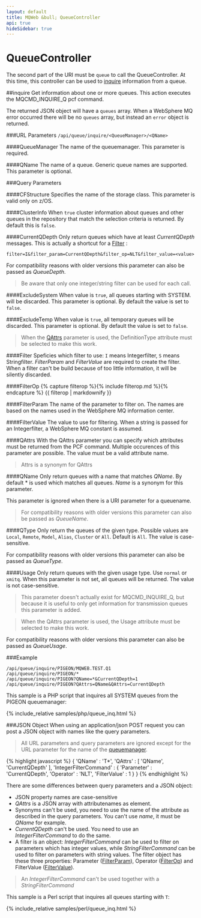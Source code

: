 ```yaml
---
layout: default
title: MQWeb &bull; QueueController
api: true
hideSidebar: true
---
```

QueueController
===============

The second part of the URI must be `queue` to call the QueueController.
At this time, this controller can be used to [inquire](#inquire) information from a queue.

##<a name="inquire"></a>inquire
Get information about one or more queues. This action executes the MQCMD_INQUIRE_Q pcf command.

The returned JSON object will have a `queues` array. When a WebSphere MQ error occurred 
there will be no `queues` array, but instead an `error` object is returned.

###<a name="inquireUrl"></a>URL Parameters
`/api/queue/inquire/<QueueManager>/<QName>`

####<a name="inquireUrlQueueManager"></a>QueueManager
The name of the queuemanager. This parameter is required.

####<a name="inquireUrlQName"></a>QName
The name of a queue. Generic queue names are supported.
This parameter is optional.

###<a name="inquireQuery"></a>Query Parameters

####<a name="inquireQueryCFStructure"></a>CFStructure
Specifies the name of the storage class. This parameter is valid only on z/OS.

####<a name="inquireQueryClusterInfo"></a>ClusterInfo
When `true` cluster information about queues and other queues in the repository 
that match the selection criteria is returned. By default this is `false`.

####<a name="inquireQueryCurrentQDepth"></a>CurrentQDepth
Only return queues which have at least *CurrentQDepth* messages. This is
actually a shortcut for a [Filter](#inquireQueryFilter) : 

    filter=I&filter_param=CurrentQDepth&filter_op=NLT&filter_value=<value>

For compatibility reasons with older versions this parameter can also
be passed as *QueueDepth*.

> Be aware that only one integer/string filter can be used for each call.

####<a name="inquireQueryExcludeSystem"></a>ExcludeSystem
When value is `true`, all queues starting with SYSTEM. will be discarded.
This parameter is optional. By default the value is set to `false`.

####<a name="inquireQueryExcludeTemp"></a>ExcludeTemp
When value is `true`, all temporary queues will be discarded.
This parameter is optional. By default the value is set to `false`.

> When the [QAttrs](#inquireQueryQAttrs) parameter is used, the DefinitionType 
> attribute must be selected to make this work.

####<a name="inquireQueryFilter"></a>Filter
Speficies which filter to use: `I` means Integerfilter, `S` means Stringfilter.
*FilterParam* and *FilterValue* are required to create the filter. When a filter can't be build
because of too little information, it will be silently discarded.

####<a name="inquireQueryFilterOp"></a>FilterOp
{% capture filterop %}{% include filterop.md %}{% endcapture %}
{{ filterop | markdownify }}

####<a name="inquireQueryFilterParam"></a>FilterParam
The name of the parameter to filter on. The names are based on the names used in the WebSphere MQ information center.

####<a name="inquireQueryFilterValue"></a>FilterValue
The value to use for filtering. When a string is passed for an Integerfilter, a WebSphere MQ constant is assumed.

####<a name="inquireQueryQAttrs"></a>QAttrs
With the QAttrs parameter you can specify which attributes must be
returned from the PCF command. Multiple occurences of this parameter
are possible. The value must be a valid attribute name.

> Attrs is a synonym for QAttrs

####<a name="inquireQueryQName"></a>QName
Only return queues with a name that matches *QName*. By 
default * is used which matches all queues. *Name* is a synonym for this 
parameter.

This parameter is ignored when there is a URI parameter for a queuename.

>For compatibility reasons with older versions this parameter can also
>be passed as *QueueName*.

####<a name="inquireQueryQType"></a>QType
Only return the queues of the given type. Possible values are `Local`,
`Remote`, `Model`, `Alias`, `Cluster` or `All`. Default is `All`. The
value is case-sensitive.

For compatibility reasons with older versions this parameter can also
be passed as *QueueType*.

####<a name="inquireQueryUsage"></a>Usage
Only return queues with the given usage type. Use `normal` or `xmitq`. When
this parameter is not set, all queues will be returned. The value is not
case-sensitive.

> This parameter doesn't actually exist for MQCMD_INQUIRE_Q, but because it
> is useful to only get information for transmission queues this
> parameter is added.

> When the QAttrs parameter is used, the Usage attribute must be selected to
> make this work.

For compatibility reasons with older versions this parameter can also
be passed as *QueueUsage*.

###<a name="inquireExample"></a>Example

`/api/queue/inquire/PIGEON/MQWEB.TEST.Q1`  
`/api/queue/inquire/PIGEON/*`  
`/api/queue/inquire/PIGEON?QName=*&CurrentQDepth=1`  
`/api/queue/inquire/PIGEON?QAttrs=QName&QAttrs=CurrentQDepth`

This sample is a PHP script that inquires all SYSTEM queues from the PIGEON
queuemanager:

{% include_relative samples/php/queue_inq.html %}

###<a name="inquireJSON"></a>JSON Object
When using an application/json POST request you can post a JSON object with names like the
query parameters.

> All URL parameters and query parameters are ignored except for the URL parameter for
> the name of the [queuemanager](#inquireUrlQueueManager).

{% highlight javascript %}
    {
      'QName' : 'T*',
      'QAttrs' : [
        'QName',
        'CurrentQDepth'
      ],
      'IntegerFilterCommand' : {
        'Parameter' : 'CurrentQDepth',
        'Operator' : 'NLT',
        'FilterValue' : 1
      }
    }
{% endhighlight %}

There are some differences between query parameters and a JSON object:

+ JSON property names are case-sensitive
+ *QAttrs* is a JSON array with attributenames as element.
+ Synonyms can't be used, you need to use the name of the attribute
  as described in the query parameters. You can't use *name*, it must be *QName* for example.
+ *CurrentQDepth* can't be used. You need to use an *IntegerFilterCommand* to do the same.
+ A filter is an object: *IntegerFilterCommand* can be used to filter on parameters which has
  integer values, while *StringFilterCommand* can be used to filter on parameters with string values.
  The filter object has these three properties: Parameter ([FilterParam](#inquireQueryFilterParam)), 
  Operator ([FilterOp](#inquireQueryFilterOp)) and FilterValue ([FilterValue](#inquireQueryFilterValue)).

> An *IntegerFilterCommand* can't be used together with a *StringFilterCommand*

This sample is a Perl script that inquires all queues starting with `T`:

{% include_relative samples/perl/queue_inq.html %}

